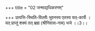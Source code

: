 +++
title = "02 जन्माद्यधिकरणम्"

+++
उत्पत्ति-स्थिति-विलयैः भुवनस्य एतस्य यत्-कार्यैः ।  
यत् प्राप्तुं शक्यं तत् ब्रह्म (श्रीनिवास-नाम) भजे ।।3।।